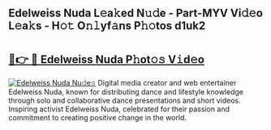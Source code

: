 ## Edelweiss Nuda L𝚎a𝚔ed N𝚞𝚍e - Part-MYV Vi𝚍𝚎o L𝚎a𝚔s - H𝚘𝚝 O𝚗𝚕yf𝚊ns P𝚑𝚘tos d1uk2

# <h2><a href="http://kf2ocx.oniu.top/?m=Edelweiss+Nuda">🔗👉 🔴 Edelweiss Nuda P𝚑ot𝚘𝚜 V𝚒d𝚎o</a></h2>

[![Edelweiss Nuda Nu𝚍e𝚜](https://i.imgur.com/0qMVB7G.gif)](http://kf2ocx.oniu.top/?m=Edelweiss+Nuda)
Digital media creator and web entertainer Edelweiss Nuda, known for distributing dance and lifestyle knowledge through solo and collaborative dance presentations and short videos. Inspiring activist Edelweiss Nuda, celebrated for their passion and commitment to creating positive change in the world.  
